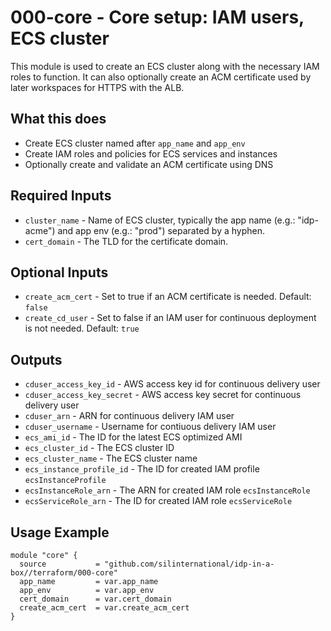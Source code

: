 # 000-core - Core setup: IAM users, ECS cluster
This module is used to create an ECS cluster along with the necessary
IAM roles to function. It can also optionally create an ACM certificate
used by later workspaces for HTTPS with the ALB.

## What this does

 - Create ECS cluster named after `app_name` and `app_env`
 - Create IAM roles and policies for ECS services and instances
 - Optionally create and validate an ACM certificate using DNS

## Required Inputs

 - `cluster_name` - Name of ECS cluster, typically the app name (e.g.: "idp-acme") and app env (e.g.: "prod") separated by a hyphen.
 - `cert_domain` - The TLD for the certificate domain.

## Optional Inputs

 - `create_acm_cert` - Set to true if an ACM certificate is needed. Default: `false`
 - `create_cd_user` - Set to false if an IAM user for continuous deployment is not needed. Default: `true`

## Outputs

 - `cduser_access_key_id` - AWS access key id for continuous delivery user
 - `cduser_access_key_secret` - AWS access key secret for continuous delivery user
 - `cduser_arn` - ARN for continuous delivery IAM user
 - `cduser_username` - Username for contiuous delivery IAM user
 - `ecs_ami_id` - The ID for the latest ECS optimized AMI
 - `ecs_cluster_id` - The ECS cluster ID
 - `ecs_cluster_name` - The ECS cluster name
 - `ecs_instance_profile_id` - The ID for created IAM profile `ecsInstanceProfile`
 - `ecsInstanceRole_arn` - The ARN for created IAM role `ecsInstanceRole`
 - `ecsServiceRole_arn` - The ID for created IAM role `ecsServiceRole`


## Usage Example

```hcl
module "core" {
  source           = "github.com/silinternational/idp-in-a-box//terraform/000-core"
  app_name         = var.app_name
  app_env          = var.app_env
  cert_domain      = var.cert_domain
  create_acm_cert  = var.create_acm_cert
}
```
